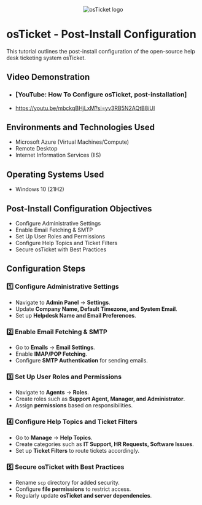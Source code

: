 <p align="center">
<img src="https://i.imgur.com/Clzj7Xs.png" alt="osTicket logo"/>
</p>

<h1>osTicket - Post-Install Configuration</h1>
This tutorial outlines the post-install configuration of the open-source help desk ticketing system osTicket.<br />


<h2>Video Demonstration</h2>

- ### [YouTube: How To Configure osTicket, post-installation]
- https://youtu.be/mbckqBHjLxM?si=yv3RB5N2AQtB8iUI
<h2>Environments and Technologies Used</h2>

- Microsoft Azure (Virtual Machines/Compute)
- Remote Desktop
- Internet Information Services (IIS)

<h2>Operating Systems Used </h2>

- Windows 10</b> (21H2)

<h2>Post-Install Configuration Objectives</h2>

- Configure Administrative Settings
- Enable Email Fetching & SMTP
- Set Up User Roles and Permissions
- Configure Help Topics and Ticket Filters
- Secure osTicket with Best Practices


<h2>Configuration Steps</h2>

### 1️⃣ Configure Administrative Settings
- Navigate to **Admin Panel** → **Settings**.
- Update **Company Name, Default Timezone, and System Email**.
- Set up **Helpdesk Name and Email Preferences**.

### 2️⃣ Enable Email Fetching & SMTP
- Go to **Emails** → **Email Settings**.
- Enable **IMAP/POP Fetching**.
- Configure **SMTP Authentication** for sending emails.

### 3️⃣ Set Up User Roles and Permissions
- Navigate to **Agents** → **Roles**.
- Create roles such as **Support Agent, Manager, and Administrator**.
- Assign **permissions** based on responsibilities.

### 4️⃣ Configure Help Topics and Ticket Filters
- Go to **Manage** → **Help Topics**.
- Create categories such as **IT Support, HR Requests, Software Issues**.
- Set up **Ticket Filters** to route tickets accordingly.

### 5️⃣ Secure osTicket with Best Practices
- Rename `scp` directory for added security.
- Configure **file permissions** to restrict access.
- Regularly update **osTicket and server dependencies**.
